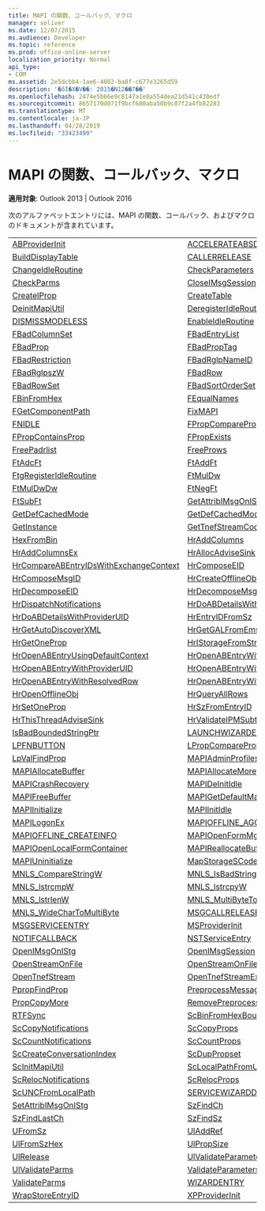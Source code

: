 ```yaml
---
title: MAPI の関数、コールバック、マクロ
manager: soliver
ms.date: 12/07/2015
ms.audience: Developer
ms.topic: reference
ms.prod: office-online-server
localization_priority: Normal
api_type:
- COM
ms.assetid: 2e5dcbb4-1ae6-4082-ba8f-c677e3265d59
description: '�ŏI�X�V��: 2015�N12��7��'
ms.openlocfilehash: 2474e5b66e9c8147a1e8a554dea21d541c430edf
ms.sourcegitcommit: 8657170d071f9bcf680aba50b9c07f2a4fb82283
ms.translationtype: MT
ms.contentlocale: ja-JP
ms.lasthandoff: 04/28/2019
ms.locfileid: "33423490"
---
```

# <a name="mapi-functions-callbacks-and-macros"></a>MAPI の関数、コールバック、マクロ

 
  
**適用対象**: Outlook 2013 | Outlook 2016 
  
次のアルファベットエントリには、MAPI の関数、コールバック、およびマクロのドキュメントが含まれています。 
  
|||
|:-----|:-----|
|[ABProviderInit](abproviderinit.md) <br/> |[ACCELERATEABSDI](accelerateabsdi.md) <br/> |
|[BuildDisplayTable](builddisplaytable.md) <br/> |[CALLERRELEASE](callerrelease.md) <br/> |
|[ChangeIdleRoutine](changeidleroutine.md) <br/> |[CheckParameters](checkparms.md) <br/> |
|[CheckParms](checkparms.md) <br/> |[CloseIMsgSession](closeimsgsession.md) <br/> |
|[CreateIProp](createiprop.md) <br/> |[CreateTable](createtable.md) <br/> |
|[DeinitMapiUtil](deinitmapiutil.md) <br/> |[DeregisterIdleRoutine](deregisteridleroutine.md) <br/> |
|[DISMISSMODELESS](dismissmodeless.md) <br/> |[EnableIdleRoutine](enableidleroutine.md) <br/> |
|[FBadColumnSet](fbadcolumnset.md) <br/> |[FBadEntryList](fbadentrylist.md) <br/> |
|[FBadProp](fbadprop.md) <br/> |[FBadPropTag](fbadproptag.md) <br/> |
|[FBadRestriction](fbadrestriction.md) <br/> |[FBadRglpNameID](fbadrglpnameid.md) <br/> |
|[FBadRglpszW](fbadrglpszw.md) <br/> |[FBadRow](fbadrow.md) <br/> |
|[FBadRowSet](fbadrowset.md) <br/> |[FBadSortOrderSet](fbadsortorderset.md) <br/> |
|[FBinFromHex](fbinfromhex.md) <br/> |[FEqualNames](fequalnames.md) <br/> |
|[FGetComponentPath](fgetcomponentpath.md) <br/> |[FixMAPI](fixmapi.md) <br/> |
|[FNIDLE](fnidle.md) <br/> |[FPropCompareProp](fpropcompareprop.md) <br/> |
|[FPropContainsProp](fpropcontainsprop.md) <br/> |[FPropExists](fpropexists.md) <br/> |
|[FreePadrlist](freepadrlist.md) <br/> |[FreeProws](freeprows.md) <br/> |
|[FtAdcFt](ftadcft.md) <br/> |[FtAddFt](ftaddft.md) <br/> |
|[FtgRegisterIdleRoutine](ftgregisteridleroutine.md) <br/> |[FtMulDw](ftmuldw.md) <br/> |
|[FtMulDwDw](ftmuldwdw.md) <br/> |[FtNegFt](ftnegft.md) <br/> |
|[FtSubFt](ftsubft.md) <br/> |[GetAttribIMsgOnIStg](getattribimsgonistg.md) <br/> |
|[GetDefCachedMode](getdefcachedmode.md) <br/> |[GetDefCachedModeDownloadPubFoldFavs](getdefcachedmodedownloadpubfoldfavs.md) <br/> |
|[GetInstance](getinstance.md) <br/> |[GetTnefStreamCodepage](gettnefstreamcodepage.md) <br/> |
|[HexFromBin](hexfrombin.md) <br/> |[HrAddColumns](hraddcolumns.md) <br/> |
|[HrAddColumnsEx](hraddcolumnsex.md) <br/> |[HrAllocAdviseSink](hrallocadvisesink.md) <br/> |
|[HrCompareABEntryIDsWithExchangeContext](hrcompareabentryidswithexchangecontext.md) <br/> |[HrComposeEID](hrcomposeeid.md) <br/> |
|[HrComposeMsgID](hrcomposemsgid.md) <br/> |[HrCreateOfflineObj](hrcreateofflineobj.md) <br/> |
|[HrDecomposeEID](hrdecomposeeid.md) <br/> |[HrDecomposeMsgID](hrdecomposemsgid.md) <br/> |
|[HrDispatchNotifications](hrdispatchnotifications.md) <br/> |[HrDoABDetailsWithExchangeContext](hrdoabdetailswithexchangecontext.md) <br/> |
|[HrDoABDetailsWithProviderUID](hrdoabdetailswithprovideruid.md) <br/> |[HrEntryIDFromSz](hrentryidfromsz.md) <br/> |
|[HrGetAutoDiscoverXML](hrgetautodiscoverxml.md) <br/> |[HrGetGALFromEmsmdbUID](hrgetgalfromemsmdbuid.md) <br/> |
|[HrGetOneProp](hrgetoneprop.md) <br/> |[HrIStorageFromStream](hristoragefromstream.md) <br/> |
|[HrOpenABEntryUsingDefaultContext](hropenabentryusingdefaultcontext.md) <br/> |[HrOpenABEntryWithExchangeContext](hropenabentrywithexchangecontext.md) <br/> |
|[HrOpenABEntryWithProviderUID](hropenabentrywithprovideruid.md) <br/> |[HrOpenABEntryWithProviderUIDSupport](hropenabentrywithprovideruidsupport.md) <br/> |
|[HrOpenABEntryWithResolvedRow](hropenabentrywithresolvedrow.md) <br/> |[HrOpenABEntryWithSupport](hropenabentrywithsupport.md) <br/> |
|[HrOpenOfflineObj](hropenofflineobj.md) <br/> |[HrQueryAllRows](hrqueryallrows.md) <br/> |
|[HrSetOneProp](hrsetoneprop.md) <br/> |[HrSzFromEntryID](hrszfromentryid.md) <br/> |
|[HrThisThreadAdviseSink](hrthisthreadadvisesink.md) <br/> |[HrValidateIPMSubtree](hrvalidateipmsubtree.md) <br/> |
|[IsBadBoundedStringPtr](isbadboundedstringptr.md) <br/> |[LAUNCHWIZARDENTRY](launchwizardentry.md) <br/> |
|[LPFNBUTTON](lpfnbutton.md) <br/> |[LPropCompareProp](lpropcompareprop.md) <br/> |
|[LpValFindProp](lpvalfindprop.md) <br/> |[MAPIAdminProfiles](mapiadminprofiles.md) <br/> |
|[MAPIAllocateBuffer](mapiallocatebuffer.md) <br/> |[MAPIAllocateMore](mapiallocatemore.md) <br/> |
|[MAPICrashRecovery](mapicrashrecovery.md) <br/> |[MAPIDeInitIdle](mapideinitidle.md) <br/> |
|[MAPIFreeBuffer](mapifreebuffer.md) <br/> |[MAPIGetDefaultMalloc](mapigetdefaultmalloc.md) <br/> |
|[MAPIInitialize](mapiinitialize.md) <br/> |[MAPIInitIdle](mapiinitidle.md) <br/> |
|[MAPILogonEx](mapilogonex.md) <br/> |[MAPIOFFLINE_AGGREGATEINFO](mapioffline_aggregateinfo.md) <br/> |
|[MAPIOFFLINE_CREATEINFO](mapioffline_createinfo.md) <br/> |[MAPIOpenFormMgr](mapiopenformmgr.md) <br/> |
|[MAPIOpenLocalFormContainer](mapiopenlocalformcontainer.md) <br/> |[MAPIReallocateBuffer](mapireallocatebuffer.md) <br/> |
|[MAPIUninitialize](mapiuninitialize.md) <br/> |[MapStorageSCode](mapstoragescode.md) <br/> |
|[MNLS_CompareStringW](mnls_comparestringw.md) <br/> |[MNLS_IsBadStringPtrW](mnls_isbadstringptrw.md) <br/> |
|[MNLS_lstrcmpW](mnls_lstrcmpw.md) <br/> |[MNLS_lstrcpyW](mnls_lstrcpyw.md) <br/> |
|[MNLS_lstrlenW](mnls_lstrlenw.md) <br/> |[MNLS_MultiByteToWideChar](mnls_multibytetowidechar.md) <br/> |
|[MNLS_WideCharToMultiByte](mnls_widechartomultibyte.md) <br/> |[MSGCALLRELEASE](msgcallrelease.md) <br/> |
|[MSGSERVICEENTRY](msgserviceentry.md) <br/> |[MSProviderInit](msproviderinit.md) <br/> |
|[NOTIFCALLBACK](notifcallback.md) <br/> |[NSTServiceEntry](nstserviceentry.md) <br/> |
|[OpenIMsgOnIStg](openimsgonistg.md) <br/> |[OpenIMsgSession](openimsgsession.md) <br/> |
|[OpenStreamOnFile](openstreamonfile.md) <br/> |[OpenStreamOnFileW](openstreamonfilew.md) <br/> |
|[OpenTnefStream](opentnefstream.md) <br/> |[OpenTnefStreamEx](opentnefstreamex.md) <br/> |
|[PpropFindProp](ppropfindprop.md) <br/> |[PreprocessMessage](preprocessmessage.md) <br/> |
|[PropCopyMore](propcopymore.md) <br/> |[RemovePreprocessInfo](removepreprocessinfo.md) <br/> |
|[RTFSync](rtfsync.md) <br/> |[ScBinFromHexBounded](scbinfromhexbounded.md) <br/> |
|[ScCopyNotifications](sccopynotifications.md) <br/> |[ScCopyProps](sccopyprops.md) <br/> |
|[ScCountNotifications](sccountnotifications.md) <br/> |[ScCountProps](sccountprops.md) <br/> |
|[ScCreateConversationIndex](sccreateconversationindex.md) <br/> |[ScDupPropset](scduppropset.md) <br/> |
|[ScInitMapiUtil](scinitmapiutil.md) <br/> |[ScLocalPathFromUNC](sclocalpathfromunc.md) <br/> |
|[ScRelocNotifications](screlocnotifications.md) <br/> |[ScRelocProps](screlocprops.md) <br/> |
|[ScUNCFromLocalPath](scuncfromlocalpath.md) <br/> |[SERVICEWIZARDDLGPROC](servicewizarddlgproc.md) <br/> |
|[SetAttribIMsgOnIStg](setattribimsgonistg.md) <br/> |[SzFindCh](szfindch.md) <br/> |
|[SzFindLastCh](szfindlastch.md) <br/> |[SzFindSz](szfindsz.md) <br/> |
|[UFromSz](ufromsz.md) <br/> |[UlAddRef](uladdref.md) <br/> |
|[UlFromSzHex](ulfromszhex.md) <br/> |[UlPropSize](ulpropsize.md) <br/> |
|[UlRelease](ulrelease.md) <br/> |[UlValidateParameters](ulvalidateparameters.md) <br/> |
|[UlValidateParms](ulvalidateparms.md) <br/> |[ValidateParameters](validateparameters.md) <br/> |
|[ValidateParms](validateparms.md) <br/> |[WIZARDENTRY](wizardentry.md) <br/> |
|[WrapStoreEntryID](wrapstoreentryid.md) <br/> |[XPProviderInit](xpproviderinit.md) <br/> |
   

